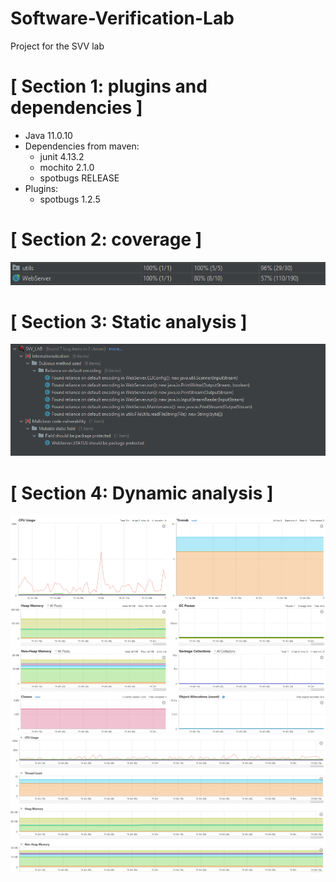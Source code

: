 # Software-Verification-Lab
Project for the SVV lab

# [ Section 1: plugins and dependencies ]
* Java 11.0.10
* Dependencies from maven:
  * junit 4.13.2
  * mochito 2.1.0
  * spotbugs RELEASE
* Plugins:
  * spotbugs 1.2.5

# [ Section 2: coverage ]
![Screenshot](src/main/resources/Coverage.png)

# [ Section 3: Static analysis ]
![Screenshot](src/main/resources/SpotBugs.PNG)


# [ Section 4: Dynamic analysis ]

![Screenshot](src/main/resources/Dynamic1.PNG)
![Screenshot](src/main/resources/Dynamic2.PNG)
![Screenshot](src/main/resources/Dynamic3.PNG)
